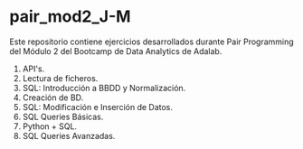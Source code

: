 # pair_mod2_J-M
Este repositorio contiene ejercicios desarrollados durante Pair Programming del Módulo 2 del Bootcamp de Data Analytics de Adalab.

1. API's.
2. Lectura de ficheros.
3. SQL: Introducción a BBDD y Normalización.
4. Creación de BD.
5. SQL: Modificación e Inserción de Datos.
6. SQL Queries Básicas.
7. Python + SQL.
8. SQL Queries Avanzadas.
